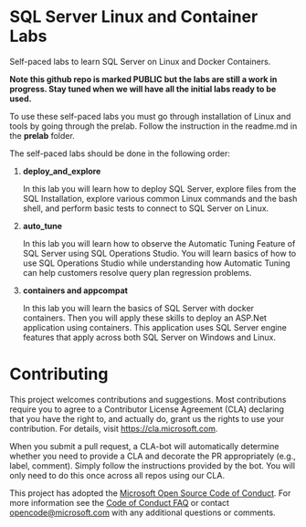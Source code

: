 
# SQL Server Linux and Container Labs

Self-paced labs to learn SQL Server on Linux and Docker Containers.

**Note this github repo is marked PUBLIC but the labs are still a work in progress. Stay tuned when we will have all the initial labs ready to be used.**

To use these self-paced labs you must go through installation of Linux and tools by going through the prelab. Follow the instruction in the readme.md in the **prelab** folder.

The self-paced labs should be done in the following order:

1. **deploy_and_explore**

    In this lab you will learn how to deploy SQL Server, explore files from the SQL Installation, explore various common Linux commands and the bash shell, and perform basic tests to connect to SQL Server on Linux.

2. **auto_tune**

    In this lab you will learn how to observe the Automatic Tuning Feature of SQL Server using SQL Operations Studio. You will learn basics of how to use SQL Operations Studio while understanding how Automatic Tuning can help customers resolve query plan regression problems.

3. **containers and appcompat**

    In this lab you will learn the basics of SQL Server with docker containers. Then you will apply these skills to deploy an ASP.Net application using containers. This application uses SQL Server engine features that apply across both SQL Server on Windows and Linux.

# Contributing

This project welcomes contributions and suggestions.  Most contributions require you to agree to a
Contributor License Agreement (CLA) declaring that you have the right to, and actually do, grant us
the rights to use your contribution. For details, visit https://cla.microsoft.com.

When you submit a pull request, a CLA-bot will automatically determine whether you need to provide
a CLA and decorate the PR appropriately (e.g., label, comment). Simply follow the instructions
provided by the bot. You will only need to do this once across all repos using our CLA.

This project has adopted the [Microsoft Open Source Code of Conduct](https://opensource.microsoft.com/codeofconduct/).
For more information see the [Code of Conduct FAQ](https://opensource.microsoft.com/codeofconduct/faq/) or
contact [opencode@microsoft.com](mailto:opencode@microsoft.com) with any additional questions or comments.